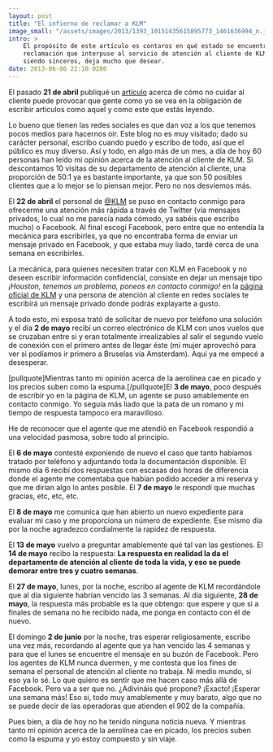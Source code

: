 ```yaml
---
layout: post
title: "El infierno de reclamar a KLM"
image_small: "/assets/images/2013/1393_10151435615895773_1461636994_n.jpg"
intro: >
    El propósito de este artículo es contaros en qué estado se encuentra la
    reclamación que interpuse al servicio de atención al cliente de KLM que,
    siendo sinceros, deja mucho que desear.
date: 2013-06-06 22:10 0200
---
```

El pasado __21 de abril__ publiqué un [artículo](//carlosescribano.com/2013/pesima-experiencia-de-cliente-en-klm/ "Pésima experiencia de cliente en KLM") acerca de cómo no cuidar al cliente puede provocar que gente como yo se vea en la obligación de escribir artículos como aquel y como este que estás leyendo.

Lo bueno que tienen las redes sociales es que dan voz a los que tenemos pocos medios para hacernos oir. Este blog no es muy visitado; dado su carácter personal, escribo cuando puedo y escribo de todo, así que el público es muy diverso. Así y todo, en algo más de un mes, a día de hoy 60 personas han leído mi opinión acerca de la atención al cliente de KLM. Si descontamos 10 visitas de su departamento de atención al cliente, una proporción de 50:1 ya es bastante importante, ya que son 50 posibles clientes que a lo mejor se lo piensan mejor. Pero no nos desviemos más.

El __22 de abril__ el personal de [@KLM](https://twitter.com/KLM) se puso en contacto conmigo para ofrecerme una atención más rápida a través de Twitter (vía mensajes privados, lo cual no me parecía nada cómodo, ya sabéis que escribo mucho) o Facebook. Al final escogí Facebook, pero entre que no entendía la mecánica para escribirles, ya que no encontraba forma de enviar un mensaje privado en Facebook, y que estaba muy liado, tardé cerca de una semana en escribirles.

La mecánica, para quienes necesiten tratar con KLM en Facebook y no deseen escribir información confidencial, consiste en dejar un mensaje tipo _¡Houston, tenemos un problema, poneos en contacto conmigo!_ en la [página oficial de KLM](http://www.facebook.com/KLM) y una persona de atención al cliente en redes sociales te escribirá un mensaje privado donde podrás explayarte a gusto.

A todo esto, mi esposa trató de solicitar de nuevo por teléfono una solución y el día __2 de mayo__ recibí un correo electrónico de KLM con unos vuelos que se cruzaban entre si y eran totalmente irrealizables al salir el segundo vuelo de conexión con el primero antes de llegar éste (mi mujer aprovechó para ver si podíamos ir primero a Bruselas vía Amsterdam). Aquí ya me empecé a desesperar.

[pullquote]Mientras tanto mi opinión acerca de la aerolínea cae en picado y los precios suben como la espuma.[/pullquote]El __3 de mayo__, poco después de escribir yo en la página de KLM, un agente se puso amablemente en contacto conmigo. Yo seguía más liado que la pata de un romano y mi tiempo de respuesta tampoco era maravilloso.

He de reconocer que el agente que me atendió en Facebook respondió a una velocidad pasmosa, sobre todo al principio.

El __6 de mayo__ contesté exponiendo de nuevo el caso que tanto habíamos tratado por teléfono y adjuntando toda la documentación disponible. El mismo día 6 recibí dos respuestas con escasas dos horas de diferencia donde el agente me comentaba que habían podido acceder a mi reserva y que me dirían algo lo antes posible. El __7 de mayo__ le respondí que muchas gracias, etc, etc, etc.

El __8 de mayo__ me comunica que han abierto un nuevo expediente para evaluar mi caso y me proporciona un número de expediente. Ese mismo día por la noche agradezco cordialmente la rapidez de respuesta.

El __13 de mayo__ vuelvo a preguntar amablemente qué tal van las gestiones. El __14 de mayo__ recibo la respuesta: __La respuesta en realidad la da el departamente de atención al cliente de toda la vida, y eso se puede demorar entre tres y cuatro semanas__.

El __27 de mayo__, lunes, por la noche, escribo al agente de KLM recordándole que al día siguiente habrían vencido las 3 semanas. Al día siguiente, __28 de mayo__, la respuesta más probable es la que obtengo: que espere y que si a finales de semana no he recibido nada, me ponga en contacto con él de nuevo.

El domingo __2 de junio__ por la noche, tras esperar religiosamente, escribo una vez más, recordando al agente que ya han vencido las 4 semanas y para que el lunes se encuentre el mensaje en su buzón de Facebook. Pero los agentes de KLM nunca duermen, y me contesta que los fines de semana el personal de atención al cliente no trabaja. Ni medio mundo, si eso ya lo sé. Lo que quiero es sentir que me hacen caso más allá de Facebook. Pero va a ser que no. ¿Adivináis qué propone? ¡Exacto! ¡Esperar una semana más! Eso si, todo muy amablemente y muy barato, algo que no se puede decir de las operadoras que atienden el 902 de la compañía.

Pues bien, a día de hoy no he tenido ninguna noticia nueva. Y mientras tanto mi opinión acerca de la aerolínea cae en picado, los precios suben como la espuma y yo estoy compuesto y sin viaje.

